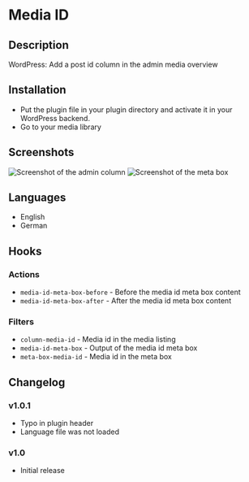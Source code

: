 # Media ID

## Description

WordPress: Add a post id column in the admin media overview

## Installation

* Put the plugin file in your plugin directory and activate it in your WordPress backend.
* Go to your media library

## Screenshots

![Screenshot of the admin column](https://raw.github.com/Horttcore/Media-ID/master/screenshot-1.png)
![Screenshot of the meta box](https://raw.github.com/Horttcore/Media-ID/master/screenshot-2.png)

## Languages

* English
* German

## Hooks

### Actions

* `media-id-meta-box-before` - Before the media id meta box content
* `media-id-meta-box-after` - After the media id meta box content

### Filters

* `column-media-id` - Media id in the media listing
* `media-id-meta-box` - Output of the media id meta box
* `meta-box-media-id` - Media id in the meta box

## Changelog

### v1.0.1

* Typo in plugin header
* Language file was not loaded

### v1.0

* Initial release
